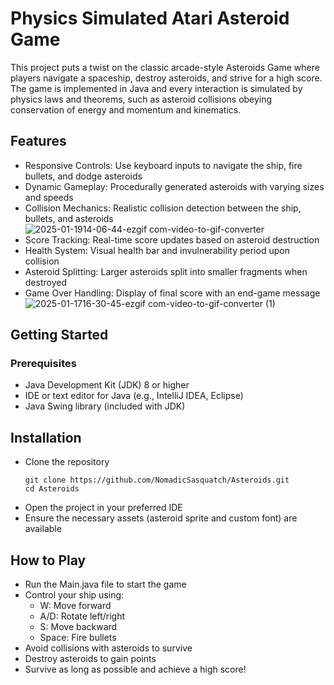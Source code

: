 # Physics Simulated Atari Asteroid Game
This project puts a twist on the classic arcade-style Asteroids Game where players navigate a spaceship, destroy asteroids, and strive for a high score. The game is implemented in Java and every interaction is simulated by physics laws and theorems, such as asteroid collisions obeying conservation of energy and momentum and kinematics.




## Features
- Responsive Controls: Use keyboard inputs to navigate the ship, fire bullets, and dodge asteroids
- Dynamic Gameplay: Procedurally generated asteroids with varying sizes and speeds
- Collision Mechanics: Realistic collision detection between the ship, bullets, and asteroids
![2025-01-1914-06-44-ezgif com-video-to-gif-converter](https://github.com/user-attachments/assets/fb467c63-26b1-47a1-9e0c-16f2292dcc78)
- Score Tracking: Real-time score updates based on asteroid destruction
- Health System: Visual health bar and invulnerability period upon collision
- Asteroid Splitting: Larger asteroids split into smaller fragments when destroyed
- Game Over Handling: Display of final score with an end-game message
![2025-01-1716-30-45-ezgif com-video-to-gif-converter (1)](https://github.com/user-attachments/assets/4c5b3412-9914-4fab-b37c-0e1192322f12)



## Getting Started

### Prerequisites
- Java Development Kit (JDK) 8 or higher
- IDE or text editor for Java (e.g., IntelliJ IDEA, Eclipse)
- Java Swing library (included with JDK)

## Installation
- Clone the repository
  ```
  git clone https://github.com/NomadicSasquatch/Asteroids.git
  cd Asteroids
  ```
- Open the project in your preferred IDE
- Ensure the necessary assets (asteroid sprite and custom font) are available

## How to Play
- Run the Main.java file to start the game
- Control your ship using:
  - W: Move forward
  - A/D: Rotate left/right
  - S: Move backward
  - Space: Fire bullets
- Avoid collisions with asteroids to survive
- Destroy asteroids to gain points
- Survive as long as possible and achieve a high score!
